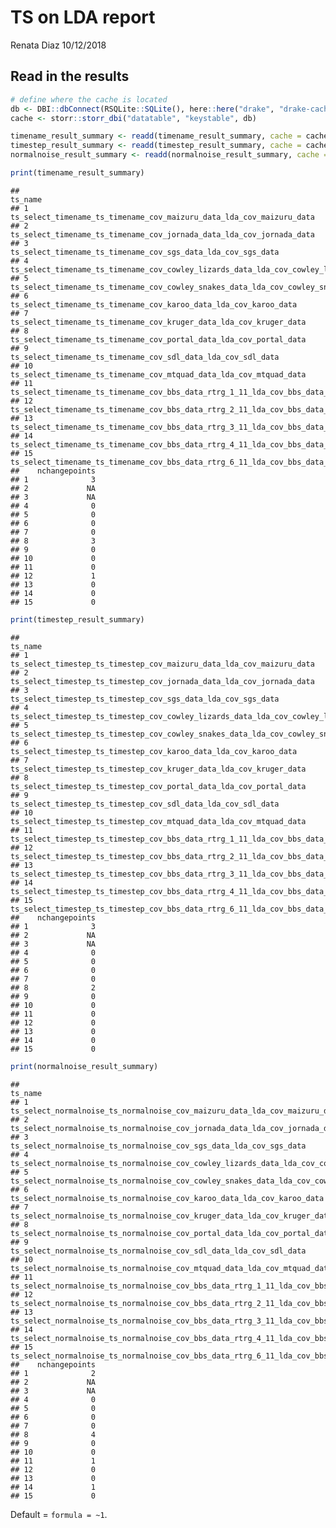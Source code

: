 TS on LDA report
================
Renata Diaz
10/12/2018

Read in the results
-------------------

``` r
# define where the cache is located
db <- DBI::dbConnect(RSQLite::SQLite(), here::here("drake", "drake-cache.sqlite"))
cache <- storr::storr_dbi("datatable", "keystable", db)

timename_result_summary <- readd(timename_result_summary, cache = cache)
timestep_result_summary <- readd(timestep_result_summary, cache = cache)
normalnoise_result_summary <- readd(normalnoise_result_summary, cache = cache)

print(timename_result_summary)
```

    ##                                                                               ts_name
    ## 1                ts_select_timename_ts_timename_cov_maizuru_data_lda_cov_maizuru_data
    ## 2                ts_select_timename_ts_timename_cov_jornada_data_lda_cov_jornada_data
    ## 3                        ts_select_timename_ts_timename_cov_sgs_data_lda_cov_sgs_data
    ## 4  ts_select_timename_ts_timename_cov_cowley_lizards_data_lda_cov_cowley_lizards_data
    ## 5    ts_select_timename_ts_timename_cov_cowley_snakes_data_lda_cov_cowley_snakes_data
    ## 6                    ts_select_timename_ts_timename_cov_karoo_data_lda_cov_karoo_data
    ## 7                  ts_select_timename_ts_timename_cov_kruger_data_lda_cov_kruger_data
    ## 8                  ts_select_timename_ts_timename_cov_portal_data_lda_cov_portal_data
    ## 9                        ts_select_timename_ts_timename_cov_sdl_data_lda_cov_sdl_data
    ## 10                 ts_select_timename_ts_timename_cov_mtquad_data_lda_cov_mtquad_data
    ## 11   ts_select_timename_ts_timename_cov_bbs_data_rtrg_1_11_lda_cov_bbs_data_rtrg_1_11
    ## 12   ts_select_timename_ts_timename_cov_bbs_data_rtrg_2_11_lda_cov_bbs_data_rtrg_2_11
    ## 13   ts_select_timename_ts_timename_cov_bbs_data_rtrg_3_11_lda_cov_bbs_data_rtrg_3_11
    ## 14   ts_select_timename_ts_timename_cov_bbs_data_rtrg_4_11_lda_cov_bbs_data_rtrg_4_11
    ## 15   ts_select_timename_ts_timename_cov_bbs_data_rtrg_6_11_lda_cov_bbs_data_rtrg_6_11
    ##    nchangepoints
    ## 1              3
    ## 2             NA
    ## 3             NA
    ## 4              0
    ## 5              0
    ## 6              0
    ## 7              0
    ## 8              3
    ## 9              0
    ## 10             0
    ## 11             0
    ## 12             1
    ## 13             0
    ## 14             0
    ## 15             0

``` r
print(timestep_result_summary)
```

    ##                                                                               ts_name
    ## 1                ts_select_timestep_ts_timestep_cov_maizuru_data_lda_cov_maizuru_data
    ## 2                ts_select_timestep_ts_timestep_cov_jornada_data_lda_cov_jornada_data
    ## 3                        ts_select_timestep_ts_timestep_cov_sgs_data_lda_cov_sgs_data
    ## 4  ts_select_timestep_ts_timestep_cov_cowley_lizards_data_lda_cov_cowley_lizards_data
    ## 5    ts_select_timestep_ts_timestep_cov_cowley_snakes_data_lda_cov_cowley_snakes_data
    ## 6                    ts_select_timestep_ts_timestep_cov_karoo_data_lda_cov_karoo_data
    ## 7                  ts_select_timestep_ts_timestep_cov_kruger_data_lda_cov_kruger_data
    ## 8                  ts_select_timestep_ts_timestep_cov_portal_data_lda_cov_portal_data
    ## 9                        ts_select_timestep_ts_timestep_cov_sdl_data_lda_cov_sdl_data
    ## 10                 ts_select_timestep_ts_timestep_cov_mtquad_data_lda_cov_mtquad_data
    ## 11   ts_select_timestep_ts_timestep_cov_bbs_data_rtrg_1_11_lda_cov_bbs_data_rtrg_1_11
    ## 12   ts_select_timestep_ts_timestep_cov_bbs_data_rtrg_2_11_lda_cov_bbs_data_rtrg_2_11
    ## 13   ts_select_timestep_ts_timestep_cov_bbs_data_rtrg_3_11_lda_cov_bbs_data_rtrg_3_11
    ## 14   ts_select_timestep_ts_timestep_cov_bbs_data_rtrg_4_11_lda_cov_bbs_data_rtrg_4_11
    ## 15   ts_select_timestep_ts_timestep_cov_bbs_data_rtrg_6_11_lda_cov_bbs_data_rtrg_6_11
    ##    nchangepoints
    ## 1              3
    ## 2             NA
    ## 3             NA
    ## 4              0
    ## 5              0
    ## 6              0
    ## 7              0
    ## 8              2
    ## 9              0
    ## 10             0
    ## 11             0
    ## 12             0
    ## 13             0
    ## 14             0
    ## 15             0

``` r
print(normalnoise_result_summary)
```

    ##                                                                                     ts_name
    ## 1                ts_select_normalnoise_ts_normalnoise_cov_maizuru_data_lda_cov_maizuru_data
    ## 2                ts_select_normalnoise_ts_normalnoise_cov_jornada_data_lda_cov_jornada_data
    ## 3                        ts_select_normalnoise_ts_normalnoise_cov_sgs_data_lda_cov_sgs_data
    ## 4  ts_select_normalnoise_ts_normalnoise_cov_cowley_lizards_data_lda_cov_cowley_lizards_data
    ## 5    ts_select_normalnoise_ts_normalnoise_cov_cowley_snakes_data_lda_cov_cowley_snakes_data
    ## 6                    ts_select_normalnoise_ts_normalnoise_cov_karoo_data_lda_cov_karoo_data
    ## 7                  ts_select_normalnoise_ts_normalnoise_cov_kruger_data_lda_cov_kruger_data
    ## 8                  ts_select_normalnoise_ts_normalnoise_cov_portal_data_lda_cov_portal_data
    ## 9                        ts_select_normalnoise_ts_normalnoise_cov_sdl_data_lda_cov_sdl_data
    ## 10                 ts_select_normalnoise_ts_normalnoise_cov_mtquad_data_lda_cov_mtquad_data
    ## 11   ts_select_normalnoise_ts_normalnoise_cov_bbs_data_rtrg_1_11_lda_cov_bbs_data_rtrg_1_11
    ## 12   ts_select_normalnoise_ts_normalnoise_cov_bbs_data_rtrg_2_11_lda_cov_bbs_data_rtrg_2_11
    ## 13   ts_select_normalnoise_ts_normalnoise_cov_bbs_data_rtrg_3_11_lda_cov_bbs_data_rtrg_3_11
    ## 14   ts_select_normalnoise_ts_normalnoise_cov_bbs_data_rtrg_4_11_lda_cov_bbs_data_rtrg_4_11
    ## 15   ts_select_normalnoise_ts_normalnoise_cov_bbs_data_rtrg_6_11_lda_cov_bbs_data_rtrg_6_11
    ##    nchangepoints
    ## 1              2
    ## 2             NA
    ## 3             NA
    ## 4              0
    ## 5              0
    ## 6              0
    ## 7              0
    ## 8              4
    ## 9              0
    ## 10             0
    ## 11             1
    ## 12             0
    ## 13             0
    ## 14             1
    ## 15             0

Default = `formula = ~1`.
